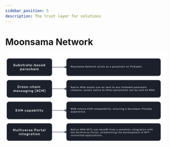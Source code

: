 ```yaml
---
sidebar_position: 5
description: The trust layer for solutions
---
```


# Moonsama Network

![moonsama-network](img/moonsama-network.png)